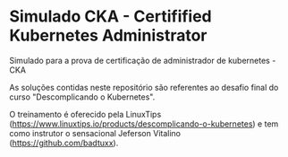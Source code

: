 # Simulado CKA - Certifified Kubernetes Administrator

Simulado para a prova de certificação de administrador de kubernetes - CKA

As soluções contidas neste repositório são referentes ao desafio final do curso "Descomplicando o Kubernetes".

O treinamento é oferecido pela LinuxTips (https://www.linuxtips.io/products/descomplicando-o-kubernetes) e tem como instrutor o sensacional Jeferson Vitalino (https://github.com/badtuxx).

